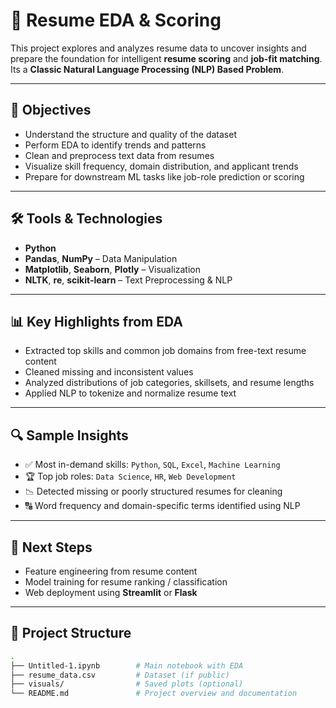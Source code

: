 # 🧠 Resume EDA & Scoring

This project explores and analyzes resume data to uncover insights and prepare the foundation for intelligent **resume scoring** and **job-fit matching**. Its a **Classic Natural Language Processing (NLP) Based Problem**.

---

## 📌 Objectives

- Understand the structure and quality of the dataset  
- Perform EDA to identify trends and patterns  
- Clean and preprocess text data from resumes  
- Visualize skill frequency, domain distribution, and applicant trends  
- Prepare for downstream ML tasks like job-role prediction or scoring

---

## 🛠️ Tools & Technologies

- **Python**
- **Pandas**, **NumPy** – Data Manipulation  
- **Matplotlib**, **Seaborn**, **Plotly** – Visualization  
- **NLTK**, **re**, **scikit-learn** – Text Preprocessing & NLP  

---

## 📊 Key Highlights from EDA

- Extracted top skills and common job domains from free-text resume content  
- Cleaned missing and inconsistent values  
- Analyzed distributions of job categories, skillsets, and resume lengths  
- Applied NLP to tokenize and normalize resume text  

---

## 🔍 Sample Insights

- ✅ Most in-demand skills: `Python`, `SQL`, `Excel`, `Machine Learning`
- 🏆 Top job roles: `Data Science`, `HR`, `Web Development`
- 📉 Detected missing or poorly structured resumes for cleaning
- 🔠 Word frequency and domain-specific terms identified using NLP

---

## 🚀 Next Steps

- Feature engineering from resume content  
- Model training for resume ranking / classification  
- Web deployment using **Streamlit** or **Flask**

---

## 📁 Project Structure

```bash
.
├── Untitled-1.ipynb        # Main notebook with EDA
├── resume_data.csv         # Dataset (if public)
├── visuals/                # Saved plots (optional)
└── README.md               # Project overview and documentation

